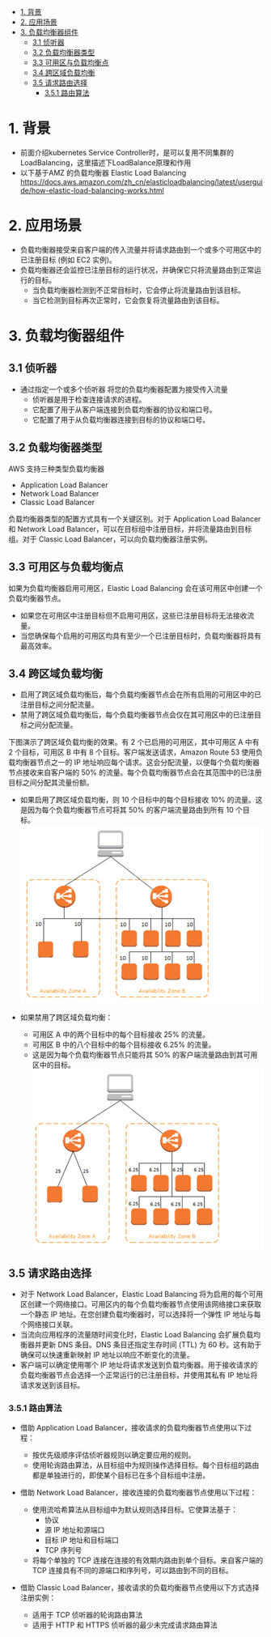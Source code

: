 <!-- TOC -->

- [1. 背景](#1-背景)
- [2. 应用场景](#2-应用场景)
- [3. 负载均衡器组件](#3-负载均衡器组件)
    - [3.1 侦听器](#31-侦听器)
    - [3.2 负载均衡器类型](#32-负载均衡器类型)
    - [3.3 可用区与负载均衡点](#33-可用区与负载均衡点)
    - [3.4 跨区域负载均衡](#34-跨区域负载均衡)
    - [3.5 请求路由选择](#35-请求路由选择)
        - [3.5.1 路由算法](#351-路由算法)

<!-- /TOC -->
# 1. 背景
* 前面介绍kubernetes Service Controller时，是可以复用不同集群的LoadBalancing，这里描述下LoadBalance原理和作用
* 以下基于AMZ 的负载均衡器 Elastic Load Balancing https://docs.aws.amazon.com/zh_cn/elasticloadbalancing/latest/userguide/how-elastic-load-balancing-works.html

# 2. 应用场景
* 负载均衡器接受来自客户端的传入流量并将请求路由到一个或多个可用区中的已注册目标 (例如 EC2 实例)。
* 负载均衡器还会监控已注册目标的运行状况，并确保它只将流量路由到正常运行的目标。
    * 当负载均衡器检测到不正常目标时，它会停止将流量路由到该目标。
    * 当它检测到目标再次正常时，它会恢复将流量路由到该目标。

# 3. 负载均衡器组件
## 3.1 侦听器
* 通过指定一个或多个侦听器 将您的负载均衡器配置为接受传入流量
    * 侦听器是用于检查连接请求的进程。
    * 它配置了用于从客户端连接到负载均衡器的协议和端口号。
    * 它配置了用于从负载均衡器连接到目标的协议和端口号。

## 3.2 负载均衡器类型
AWS 支持三种类型负载均衡器
* Application Load Balancer
* Network Load Balancer
* Classic Load Balancer

负载均衡器类型的配置方式具有一个关键区别。对于 Application Load Balancer 和 Network Load Balancer，可以在目标组中注册目标，并将流量路由到目标组。对于 Classic Load Balancer，可以向负载均衡器注册实例。

## 3.3 可用区与负载均衡点
如果为负载均衡器启用可用区，Elastic Load Balancing 会在该可用区中创建一个负载均衡器节点。
* 如果您在可用区中注册目标但不启用可用区，这些已注册目标将无法接收流量。
* 当您确保每个启用的可用区均具有至少一个已注册目标时，负载均衡器将具有最高效率。


## 3.4 跨区域负载均衡
* 启用了跨区域负载均衡后，每个负载均衡器节点会在所有启用的可用区中的已注册目标之间分配流量。
* 禁用了跨区域负载均衡后，每个负载均衡器节点会仅在其可用区中的已注册目标之间分配流量。

下图演示了跨区域负载均衡的效果。有 2 个已启用的可用区，其中可用区 A 中有 2 个目标，可用区 B 中有 8 个目标。客户端发送请求，Amazon Route 53 使用负载均衡器节点之一的 IP 地址响应每个请求。这会分配流量，以便每个负载均衡器节点接收来自客户端的 50% 的流量。每个负载均衡器节点会在其范围中的已注册目标之间分配其流量份额。
* 如果启用了跨区域负载均衡，则 10 个目标中的每个目标接收 10% 的流量。这是因为每个负载均衡器节点可将其 50% 的客户端流量路由到所有 10 个目标。
![](./images/2019-11-12-22-24-18.png)

* 如果禁用了跨区域负载均衡：
    * 可用区 A 中的两个目标中的每个目标接收 25% 的流量。
    * 可用区 B 中的八个目标中的每个目标接收 6.25% 的流量。
    * 这是因为每个负载均衡器节点只能将其 50% 的客户端流量路由到其可用区中的目标。
![](./images/2019-11-12-22-25-07.png)


## 3.5 请求路由选择
* 对于 Network Load Balancer，Elastic Load Balancing 将为启用的每个可用区创建一个网络接口。可用区内的每个负载均衡器节点使用该网络接口来获取一个静态 IP 地址。在您创建负载均衡器时，可以选择将一个弹性 IP 地址与每个网络接口关联。
* 当流向应用程序的流量随时间变化时，Elastic Load Balancing 会扩展负载均衡器并更新 DNS 条目。DNS 条目还指定生存时间 (TTL) 为 60 秒。这有助于确保可以快速重新映射 IP 地址以响应不断变化的流量。
* 客户端可以确定使用哪个 IP 地址将请求发送到负载均衡器。用于接收请求的负载均衡器节点会选择一个正常运行的已注册目标，并使用其私有 IP 地址将请求发送到该目标。

### 3.5.1 路由算法
* 借助 Application Load Balancer，接收请求的负载均衡器节点使用以下过程：
    * 按优先级顺序评估侦听器规则以确定要应用的规则。
    * 使用轮询路由算法，从目标组中为规则操作选择目标。每个目标组的路由都是单独进行的，即使某个目标已在多个目标组中注册。
* 借助 Network Load Balancer，接收连接的负载均衡器节点使用以下过程：
    * 使用流哈希算法从目标组中为默认规则选择目标。它使算法基于：
        * 协议
        * 源 IP 地址和源端口
        * 目标 IP 地址和目标端口
        * TCP 序列号
    * 将每个单独的 TCP 连接在连接的有效期内路由到单个目标。来自客户端的 TCP 连接具有不同的源端口和序列号，可以路由到不同的目标。

* 借助 Classic Load Balancer，接收请求的负载均衡器节点使用以下方式选择注册实例：
    * 适用于 TCP 侦听器的轮询路由算法
    * 适用于 HTTP 和 HTTPS 侦听器的最少未完成请求路由算法

